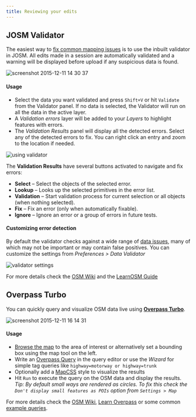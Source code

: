 ```yaml
---
title: Reviewing your edits
---
```


## JOSM Validator

The easiest way to [fix common mapping issues](https://github.com/mapbox/mapping/wiki/Fixing-Common-Mapping-issues) is to use the inbuilt validator in JOSM. All edits made in a session are automatically validated and a warning will be displayed before upload if any suspicious data is found.

![screenshot 2015-12-11 14 30 37](https://cloud.githubusercontent.com/assets/126868/11739757/c77832c0-a013-11e5-8568-c6dd6624e127.png)

#### Usage

* Select the data you want validated and press `Shift+V` or hit `Validate` from the Validator panel. If no data is selected, the Validator will run on all the data in the active layer.
* A *Validation errors* layer will be added to your *Layers* to highlight features with errors.
* The *Validation Results* panel will display all the detected errors.  Select any of the detected errors to fix. You can right click an entry and zoom to the location if needed.

![using validator]({{site.baseurl}}/images/validator_using.gif)

The **Validation Results** have several buttons activated to navigate and fix errors:
* **Select** – Select the objects of the selected error.
* **Lookup** – Looks up the selected primitives in the error list.
* **Validation** – Start validation process for current selection or all objects (when nothing selected).
* **Fix** – Fix an error (only when automatically fixable).
* **Ignore** – Ignore an error or a group of errors in future tests.

#### Customizing error detection

By default the validator checks against a wide range of [data issues](https://josm.openstreetmap.de/wiki/Help/Preferences/Validator), many of which may not be important or may contain false positives. You can customize the settings from *Preferences > Data Validator*

![validator settings]({{site.baseurl}}/images/validator_settings.gif)


For more details check the [OSM Wiki](http://wiki.openstreetmap.org/wiki/JOSM/Validator) and the [LearnOSM Guide](http://learnosm.org/en/coordination/review/#data-validation)

## Overpass Turbo
You can quickly query and visualize OSM data live using **[Overpass Turbo](http://overpass-turbo.eu/s/ddp)**.

![screenshot 2015-12-11 16 14 31](https://cloud.githubusercontent.com/assets/126868/11741952/4795d602-a022-11e5-8043-0e7014baebbc.png)

#### Usage
- [Browse the map](http://overpass-turbo.eu) to the area of interest or alternatively set a bounding box using the map tool on the left.
- Write an [Overpass Query](http://wiki.openstreetmap.org/wiki/Overpass_API/Overpass_QL) in the query editor or use the *Wizard* for simple tag queries like `highway=motorway or highway=trunk`
- Optionally add a [MapCSS](http://wiki.openstreetmap.org/wiki/Overpass_turbo/MapCSS) style to visualize the results
- Hit `Run` to execute the query on the OSM data and display the results.
*Tip: By default small ways are rendered as circles. To fix this check the `Don't display small features as POIs` option from `Settings > Map`*

For more details check the [OSM Wiki](http://wiki.openstreetmap.org/wiki/Overpass_turbo), [Learn Overpass](http://osmlab.github.io/learnoverpass//en/) or some common [example queries](https://gist.github.com/ramyaragupathy/ffb3f225ccba4545398f).